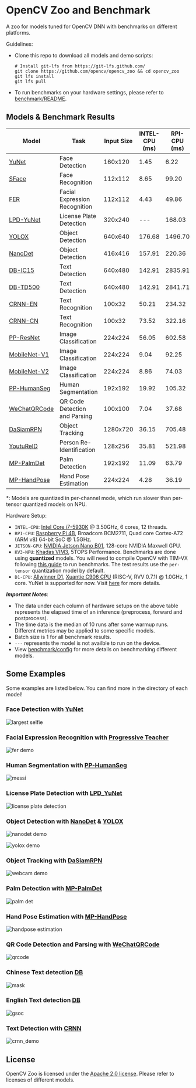 # OpenCV Zoo and Benchmark

A zoo for models tuned for OpenCV DNN with benchmarks on different platforms.

Guidelines:

- Clone this repo to download all models and demo scripts:
  ```shell
  # Install git-lfs from https://git-lfs.github.com/
  git clone https://github.com/opencv/opencv_zoo && cd opencv_zoo
  git lfs install
  git lfs pull
  ```
- To run benchmarks on your hardware settings, please refer to [benchmark/README](./benchmark/README.md).

## Models & Benchmark Results

| Model                                                   | Task                          | Input Size | INTEL-CPU (ms) | RPI-CPU (ms) | JETSON-GPU (ms) | KV3-NPU (ms) | D1-CPU (ms) |
| ------------------------------------------------------- | ----------------------------- | ---------- | -------------- | ------------ | --------------- | ------------ | ----------- |
| [YuNet](./models/face_detection_yunet)                  | Face Detection                | 160x120    | 1.45           | 6.22         | 12.18           | 4.04         | 86.69       |
| [SFace](./models/face_recognition_sface)                | Face Recognition              | 112x112    | 8.65           | 99.20        | 24.88           | 46.25        | ---         |
| [FER](./models/facial_expression_recognition/)          | Facial Expression Recognition | 112x112    | 4.43           | 49.86        | 31.07           | 29.80        | ---         |
| [LPD-YuNet](./models/license_plate_detection_yunet/)    | License Plate Detection       | 320x240    | ---            | 168.03       | 56.12           | 29.53        | ---         |
| [YOLOX](./models/object_detection_yolox/)               | Object Detection              | 640x640    | 176.68         | 1496.70      | 388.95          | 420.98       | ---         |
| [NanoDet](./models/object_detection_nanodet/)           | Object Detection              | 416x416    | 157.91         | 220.36       | 64.94           | 116.64       | ---         |
| [DB-IC15](./models/text_detection_db)                   | Text Detection                | 640x480    | 142.91         | 2835.91      | 208.41          | ---          | ---         |
| [DB-TD500](./models/text_detection_db)                  | Text Detection                | 640x480    | 142.91         | 2841.71      | 210.51          | ---          | ---         |
| [CRNN-EN](./models/text_recognition_crnn)               | Text Recognition              | 100x32     | 50.21          | 234.32       | 196.15          | 125.30       | ---         |
| [CRNN-CN](./models/text_recognition_crnn)               | Text Recognition              | 100x32     | 73.52          | 322.16       | 239.76          | 166.79       | ---         |
| [PP-ResNet](./models/image_classification_ppresnet)     | Image Classification          | 224x224    | 56.05          | 602.58       | 98.64           | 75.45        | ---         |
| [MobileNet-V1](./models/image_classification_mobilenet) | Image Classification          | 224x224    | 9.04           | 92.25        | 33.18           | 145.66\*     | ---         |
| [MobileNet-V2](./models/image_classification_mobilenet) | Image Classification          | 224x224    | 8.86           | 74.03        | 31.92           | 146.31\*     | ---         |
| [PP-HumanSeg](./models/human_segmentation_pphumanseg)   | Human Segmentation            | 192x192    | 19.92          | 105.32       | 67.97           | 74.77        | ---         |
| [WeChatQRCode](./models/qrcode_wechatqrcode)            | QR Code Detection and Parsing | 100x100    | 7.04           | 37.68        | ---             | ---          | ---         |
| [DaSiamRPN](./models/object_tracking_dasiamrpn)         | Object Tracking               | 1280x720   | 36.15          | 705.48       | 76.82           | ---          | ---         |
| [YoutuReID](./models/person_reid_youtureid)             | Person Re-Identification      | 128x256    | 35.81          | 521.98       | 90.07           | 44.61        | ---         |
| [MP-PalmDet](./models/palm_detection_mediapipe)         | Palm Detection                | 192x192    | 11.09          | 63.79        | 83.20           | 33.81        | ---         |
| [MP-HandPose](./models/handpose_estimation_mediapipe)   | Hand Pose Estimation          | 224x224    | 4.28           | 36.19        | 40.10           | 19.47        | ---         |

\*: Models are quantized in per-channel mode, which run slower than per-tensor quantized models on NPU.

Hardware Setup:

- `INTEL-CPU`: [Intel Core i7-5930K](https://www.intel.com/content/www/us/en/products/sku/82931/intel-core-i75930k-processor-15m-cache-up-to-3-70-ghz/specifications.html) @ 3.50GHz, 6 cores, 12 threads.
- `RPI-CPU`: [Raspberry Pi 4B](https://www.raspberrypi.com/products/raspberry-pi-4-model-b/specifications/), Broadcom BCM2711, Quad core Cortex-A72 (ARM v8) 64-bit SoC @ 1.5GHz.
- `JETSON-GPU`: [NVIDIA Jetson Nano B01](https://developer.nvidia.com/embedded/jetson-nano-developer-kit), 128-core NVIDIA Maxwell GPU.
- `KV3-NPU`: [Khadas VIM3](https://www.khadas.com/vim3), 5TOPS Performance. Benchmarks are done using **quantized** models. You will need to compile OpenCV with TIM-VX following [this guide](https://github.com/opencv/opencv/wiki/TIM-VX-Backend-For-Running-OpenCV-On-NPU) to run benchmarks. The test results use the `per-tensor` quantization model by default.
- `D1-CPU`: [Allwinner D1](https://d1.docs.aw-ol.com/en), [Xuantie C906 CPU](https://www.t-head.cn/product/C906?spm=a2ouz.12986968.0.0.7bfc1384auGNPZ) (RISC-V, RVV 0.7.1) @ 1.0GHz, 1 core. YuNet is supported for now. Visit [here](https://github.com/fengyuentau/opencv_zoo_cpp) for more details.

***Important Notes***:

- The data under each column of hardware setups on the above table represents the elapsed time of an inference (preprocess, forward and postprocess).
- The time data is the median of 10 runs after some warmup runs. Different metrics may be applied to some specific models.
- Batch size is 1 for all benchmark results.
- `---` represents the model is not availble to run on the device.
- View [benchmark/config](./benchmark/config) for more details on benchmarking different models.

## Some Examples

Some examples are listed below. You can find more in the directory of each model!

### Face Detection with [YuNet](./models/face_detection_yunet/)

![largest selfie](./models/face_detection_yunet/examples/largest_selfie.jpg)

### Facial Expression Recognition with [Progressive Teacher](./models/facial_expression_recognition/)

![fer demo](./models/facial_expression_recognition/examples/selfie.jpg)

### Human Segmentation with [PP-HumanSeg](./models/human_segmentation_pphumanseg/)

![messi](./models/human_segmentation_pphumanseg/examples/messi.jpg)

### License Plate Detection with [LPD_YuNet](./models/license_plate_detection_yunet/)

![license plate detection](./models/license_plate_detection_yunet/examples/lpd_yunet_demo.gif)

### Object Detection with [NanoDet](./models/object_detection_nanodet/) & [YOLOX](./models/object_detection_yolox/)

![nanodet demo](./models/object_detection_nanodet/samples/1_res.jpg)

![yolox demo](./models/object_detection_yolox/samples/3_res.jpg)

### Object Tracking with [DaSiamRPN](./models/object_tracking_dasiamrpn/)

![webcam demo](./models/object_tracking_dasiamrpn/examples/dasiamrpn_demo.gif)

### Palm Detection with [MP-PalmDet](./models/palm_detection_mediapipe/)

![palm det](./models/palm_detection_mediapipe/examples/mppalmdet_demo.gif)

### Hand Pose Estimation with [MP-HandPose](models/handpose_estimation_mediapipe/)

![handpose estimation](models/handpose_estimation_mediapipe/examples/mphandpose_demo.webp)

### QR Code Detection and Parsing with [WeChatQRCode](./models/qrcode_wechatqrcode/)

![qrcode](./models/qrcode_wechatqrcode/examples/wechat_qrcode_demo.gif)

### Chinese Text detection [DB](./models/text_detection_db/)

![mask](./models/text_detection_db/examples/mask.jpg)

### English Text detection [DB](./models/text_detection_db/)

![gsoc](./models/text_detection_db/examples/gsoc.jpg)

### Text Detection with [CRNN](./models/text_recognition_crnn/)

![crnn_demo](./models/text_recognition_crnn/examples/CRNNCTC.gif)

## License

OpenCV Zoo is licensed under the [Apache 2.0 license](./LICENSE). Please refer to licenses of different models.
